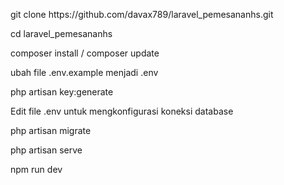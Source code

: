    <p>git clone https://github.com/davax789/laravel_pemesananhs.git </p>
      <p>cd laravel_pemesananhs </p>
      <p>composer install / composer update </p>
     <p> ubah file .env.example  menjadi .env </p>
      <p>php artisan key:generate </p>
    <p> Edit file .env untuk mengkonfigurasi koneksi database  </p>
         <p> php artisan migrate </p>
     <p>php artisan serve </p>
     <p> npm run dev </p>



